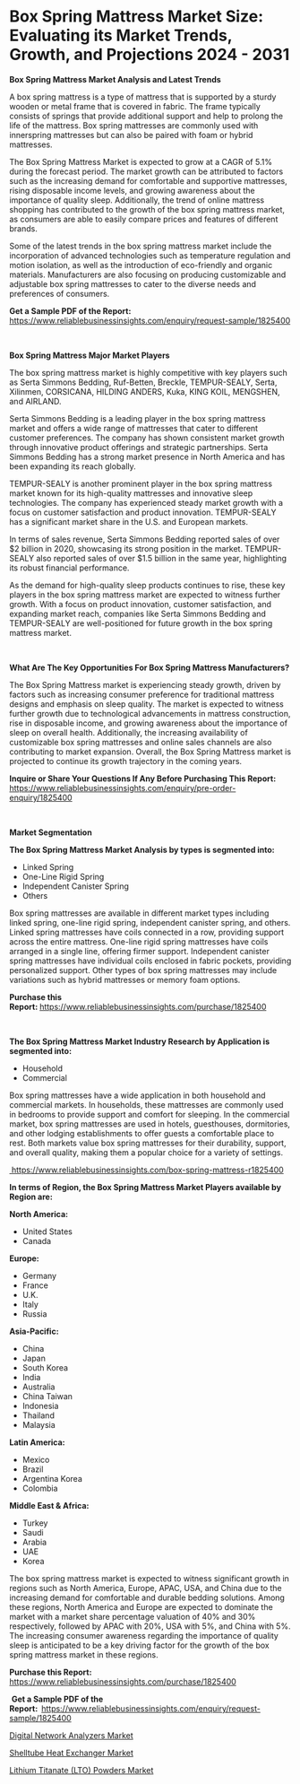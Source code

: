 <p><h1>Box Spring Mattress Market Size: Evaluating its Market Trends, Growth, and Projections 2024 - 2031</h1></p><p><strong>Box Spring Mattress Market Analysis and Latest Trends</strong></p>
<p><p>A box spring mattress is a type of mattress that is supported by a sturdy wooden or metal frame that is covered in fabric. The frame typically consists of springs that provide additional support and help to prolong the life of the mattress. Box spring mattresses are commonly used with innerspring mattresses but can also be paired with foam or hybrid mattresses.</p><p>The Box Spring Mattress Market is expected to grow at a CAGR of 5.1% during the forecast period. The market growth can be attributed to factors such as the increasing demand for comfortable and supportive mattresses, rising disposable income levels, and growing awareness about the importance of quality sleep. Additionally, the trend of online mattress shopping has contributed to the growth of the box spring mattress market, as consumers are able to easily compare prices and features of different brands.</p><p>Some of the latest trends in the box spring mattress market include the incorporation of advanced technologies such as temperature regulation and motion isolation, as well as the introduction of eco-friendly and organic materials. Manufacturers are also focusing on producing customizable and adjustable box spring mattresses to cater to the diverse needs and preferences of consumers.</p></p>
<p><strong>Get a Sample PDF of the Report:&nbsp;</strong> <a href="https://www.reliablebusinessinsights.com/enquiry/request-sample/1825400">https://www.reliablebusinessinsights.com/enquiry/request-sample/1825400</a></p>
<p>&nbsp;</p>
<p><strong>Box Spring Mattress Major Market Players</strong></p>
<p><p>The box spring mattress market is highly competitive with key players such as Serta Simmons Bedding, Ruf-Betten, Breckle, TEMPUR-SEALY, Serta, Xilinmen, CORSICANA, HILDING ANDERS, Kuka, KING KOIL, MENGSHEN, and AIRLAND.</p><p>Serta Simmons Bedding is a leading player in the box spring mattress market and offers a wide range of mattresses that cater to different customer preferences. The company has shown consistent market growth through innovative product offerings and strategic partnerships. Serta Simmons Bedding has a strong market presence in North America and has been expanding its reach globally.</p><p>TEMPUR-SEALY is another prominent player in the box spring mattress market known for its high-quality mattresses and innovative sleep technologies. The company has experienced steady market growth with a focus on customer satisfaction and product innovation. TEMPUR-SEALY has a significant market share in the U.S. and European markets.</p><p>In terms of sales revenue, Serta Simmons Bedding reported sales of over $2 billion in 2020, showcasing its strong position in the market. TEMPUR-SEALY also reported sales of over $1.5 billion in the same year, highlighting its robust financial performance.</p><p>As the demand for high-quality sleep products continues to rise, these key players in the box spring mattress market are expected to witness further growth. With a focus on product innovation, customer satisfaction, and expanding market reach, companies like Serta Simmons Bedding and TEMPUR-SEALY are well-positioned for future growth in the box spring mattress market.</p></p>
<p>&nbsp;</p>
<p><strong>What Are The Key Opportunities For Box Spring Mattress Manufacturers?</strong></p>
<p><p>The Box Spring Mattress market is experiencing steady growth, driven by factors such as increasing consumer preference for traditional mattress designs and emphasis on sleep quality. The market is expected to witness further growth due to technological advancements in mattress construction, rise in disposable income, and growing awareness about the importance of sleep on overall health. Additionally, the increasing availability of customizable box spring mattresses and online sales channels are also contributing to market expansion. Overall, the Box Spring Mattress market is projected to continue its growth trajectory in the coming years.</p></p>
<p><strong>Inquire or Share Your Questions If Any Before Purchasing This Report:</strong> <a href="https://www.reliablebusinessinsights.com/enquiry/pre-order-enquiry/1825400">https://www.reliablebusinessinsights.com/enquiry/pre-order-enquiry/1825400</a></p>
<p>&nbsp;</p>
<p><strong>Market Segmentation</strong></p>
<p><strong>The Box Spring Mattress Market Analysis by types is segmented into:</strong></p>
<p><ul><li>Linked Spring</li><li>One-Line Rigid Spring</li><li>Independent Canister Spring</li><li>Others</li></ul></p>
<p><p>Box spring mattresses are available in different market types including linked spring, one-line rigid spring, independent canister spring, and others. Linked spring mattresses have coils connected in a row, providing support across the entire mattress. One-line rigid spring mattresses have coils arranged in a single line, offering firmer support. Independent canister spring mattresses have individual coils enclosed in fabric pockets, providing personalized support. Other types of box spring mattresses may include variations such as hybrid mattresses or memory foam options.</p></p>
<p><strong>Purchase this Report:&nbsp;</strong><a href="https://www.reliablebusinessinsights.com/purchase/1825400">https://www.reliablebusinessinsights.com/purchase/1825400</a></p>
<p>&nbsp;</p>
<p><strong>The Box Spring Mattress Market Industry Research by Application is segmented into:</strong></p>
<p><ul><li>Household</li><li>Commercial</li></ul></p>
<p><p>Box spring mattresses have a wide application in both household and commercial markets. In households, these mattresses are commonly used in bedrooms to provide support and comfort for sleeping. In the commercial market, box spring mattresses are used in hotels, guesthouses, dormitories, and other lodging establishments to offer guests a comfortable place to rest. Both markets value box spring mattresses for their durability, support, and overall quality, making them a popular choice for a variety of settings.</p></p>
<p><a href="https://www.reliablebusinessinsights.com/box-spring-mattress-r1825400">&nbsp;https://www.reliablebusinessinsights.com/box-spring-mattress-r1825400</a></p>
<p><strong>In terms of Region, the Box Spring Mattress Market Players available by Region are:</strong></p>
<p>
    <p> <strong> North America: </strong>
        <ul>
            <li>United States</li>
            <li>Canada</li>
        </ul>
        </p> 
    <p> <strong> Europe: </strong>
        <ul>
            <li>Germany</li>
            <li>France</li>
            <li>U.K.</li>
            <li>Italy</li>
            <li>Russia</li>
        </ul>
        </p> 
    <p> <strong> Asia-Pacific: </strong>
        <ul>
            <li>China</li>
            <li>Japan</li>
            <li>South Korea</li>
            <li>India</li>
            <li>Australia</li>
            <li>China Taiwan</li>
            <li>Indonesia</li>
            <li>Thailand</li>
            <li>Malaysia</li>
        </ul>
        </p> 
    <p> <strong> Latin America: </strong>
        <ul>
            <li>Mexico</li>
            <li>Brazil</li>
            <li>Argentina Korea</li>
            <li>Colombia</li>
        </ul>
        </p> 
    <p> <strong> Middle East & Africa: </strong>
        <ul>
            <li>Turkey</li>
            <li>Saudi</li>
            <li>Arabia</li>
            <li>UAE</li>
            <li>Korea</li>
        </ul>
    </p>
    </p>
<p><p>The box spring mattress market is expected to witness significant growth in regions such as North America, Europe, APAC, USA, and China due to the increasing demand for comfortable and durable bedding solutions. Among these regions, North America and Europe are expected to dominate the market with a market share percentage valuation of 40% and 30% respectively, followed by APAC with 20%, USA with 5%, and China with 5%. The increasing consumer awareness regarding the importance of quality sleep is anticipated to be a key driving factor for the growth of the box spring mattress market in these regions.</p></p>
<p><strong>Purchase this Report: </strong><a href="https://www.reliablebusinessinsights.com/purchase/1825400">https://www.reliablebusinessinsights.com/purchase/1825400</a></p>
<p>&nbsp;<strong>Get a Sample PDF of the Report:&nbsp;&nbsp;</strong><a href="https://www.reliablebusinessinsights.com/enquiry/request-sample/1825400">https://www.reliablebusinessinsights.com/enquiry/request-sample/1825400</a></p>
<p><strong></strong></p>
<p><p><a href="https://github.com/avakerr6577/Market-Research-Report-List-1/blob/main/digital-network-analyzers-market.md">Digital Network Analyzers Market</a></p><p><a href="https://github.com/trameciabutler45/Market-Research-Report-List-1/blob/main/shelltube-heat-exchanger-market.md">Shelltube Heat Exchanger Market</a></p><p><a href="https://github.com/staberhelen84/Market-Research-Report-List-1/blob/main/lithium-titanate-lto-powders-market.md">Lithium Titanate (LTO) Powders Market</a></p></p>
